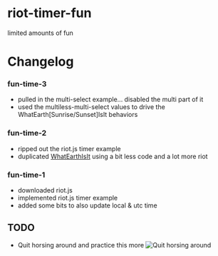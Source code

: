 # riot-timer-fun
limited amounts of fun

# Changelog
### fun-time-3
- pulled in the multi-select example... disabled the multi part of it
- used the multiless-multi-select values to drive the WhatEarth[Sunrise/Sunset]IsIt behaviors

### fun-time-2
- ripped out the riot.js timer example
- duplicated [WhatEarthIsIt](https://github.com/rthbound/WhatEarthIsIt) using a bit less code and a lot more riot

### fun-time-1
- downloaded riot.js
- implemented riot.js timer example
- added some bits to also update local & utc time

## TODO
 - Quit horsing around and practice this more
![Quit horsing around](http://media3.giphy.com/media/hpEzeWC2Pbrag/giphy.gif)
